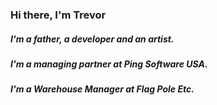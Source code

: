 ### Hi there, I'm Trevor 
##### I'm a father,  a developer and an artist. 
##### I'm a managing partner at Ping Software USA. 
##### I'm a Warehouse Manager at Flag Pole Etc.
